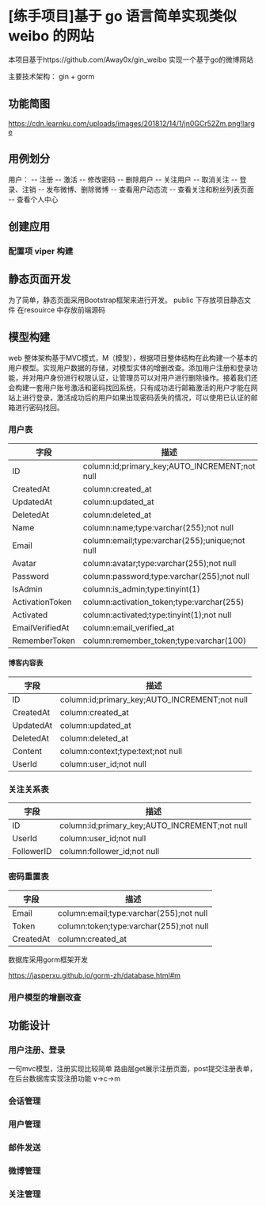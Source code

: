 # [练手项目]基于 go 语言简单实现类似 weibo 的网站
本项目基于https://github.com/Away0x/gin_weibo 实现一个基于go的微博网站

主要技术架构：
gin + gorm

## 功能简图
https://cdn.learnku.com/uploads/images/201812/14/1/jn0GCr52Zm.png!large

## 用例划分
用户：
-- 注册
-- 激活
-- 修改密码
-- 删除用户
-- 关注用户
-- 取消关注
-- 登录、注销
-- 发布微博、删除微博
-- 查看用户动态流
-- 查看关注和粉丝列表页面
-- 查看个人中心
## 创建应用
### 配置项 viper 构建

## 静态页面开发
为了简单，静态页面采用Bootstrap框架来进行开发。
public 下存放项目静态文件
在resouirce 中存放前端源码



## 模型构建
web 整体架构基于MVC模式，M（模型），根据项目整体结构在此构建一个基本的用户模型。实现用户数据的存储，对模型实体的增删改查。添加用户注册和登录功能，并对用户身份进行权限认证，让管理员可以对用户进行删除操作。接着我们还会构建一套用户账号激活和密码找回系统，只有成功进行邮箱激活的用户才能在网站上进行登录，激活成功后的用户如果出现密码丢失的情况，可以使用已认证的邮箱进行密码找回。

### 用户表
|字段|描述|
|--|--|
|ID|column:id;primary_key;AUTO_INCREMENT;not null|
|CreatedAt|column:created_at|
|UpdatedAt|column:updated_at|
|DeletedAt|column:deleted_at|
|Name|column:name;type:varchar(255);not null|
|Email|column:email;type:varchar(255);unique;not null|
|Avatar|column:avatar;type:varchar(255);not null|
|Password|column:password;type:varchar(255);not null|
|IsAdmin|column:is_admin;type:tinyint(1)|
|ActivationToken|column:activation_token;type:varchar(255)|
|Activated|column:activated;type:tinyint(1);not null|
|EmailVerifiedAt|column:email_verified_at|
|RememberToken|column:remember_token;type:varchar(100)|


#### 博客内容表
|字段|描述|
|--|--|
|ID|column:id;primary_key;AUTO_INCREMENT;not null|
|CreatedAt|column:created_at|
|UpdatedAt|column:updated_at|
|DeletedAt|column:deleted_at|
|Content|column:context;type:text;not null|
|UserId|column:user_id;not null|

### 关注关系表
|字段|描述|
|--|--|
|ID|column:id;primary_key;AUTO_INCREMENT;not null|
|UserId|column:user_id;not null|
|FollowerID|column:follower_id;not null|

### 密码重置表
|字段|描述|
|--|--|
|Email|column:email;type:varchar(255);not null|
|Token|column:token;type:varchar(255);not null|
|CreatedAt|column:created_at|

数据库采用gorm框架开发

https://jasperxu.github.io/gorm-zh/database.html#m
### 用户模型的增删改查

## 功能设计
### 用户注册、登录
一句mvc模型，注册实现比较简单
路由层get展示注册页面，post提交注册表单，在后台数据库实现注册功能
v->c->m
### 会话管理
### 用户管理
### 邮件发送
### 微博管理
### 关注管理


